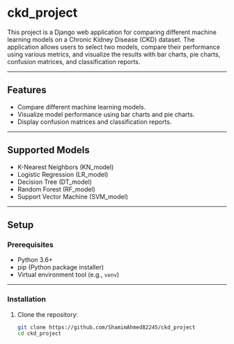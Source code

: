 # ckd_project

This project is a Django web application for comparing different machine learning models on a Chronic Kidney Disease (CKD) dataset. The application allows users to select two models, compare their performance using various metrics, and visualize the results with bar charts, pie charts, confusion matrices, and classification reports.

---

## Features

- Compare different machine learning models.
- Visualize model performance using bar charts and pie charts.
- Display confusion matrices and classification reports.

---

## Supported Models

- K-Nearest Neighbors (KN_model)
- Logistic Regression (LR_model)
- Decision Tree (DT_model)
- Random Forest (RF_model)
- Support Vector Machine (SVM_model)

---

## Setup

### Prerequisites

- Python 3.6+
- pip (Python package installer)
- Virtual environment tool (e.g., `venv`)

---

### Installation

1. Clone the repository:
   ```sh
   git clone https://github.com/ShamimAhmed82245/ckd_project
   cd ckd_project
   ```
